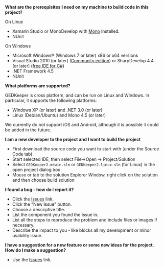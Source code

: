 **What are the prerequisites I need on my machine to build code in this project?**

On Linux
- Xamarin Studio or MonoDevelop with [Mono](http://www.mono-project.com/) installed.
- NUnit

On Windows

- Microsoft Windows® (Windows 7 or later) x86 or x64 versions 
- Visual Studio 2010 (or later) ([Community edition](https://www.visualstudio.com/en/vs/community/))
  or SharpDevelop 4.4 (or later) ([free IDE for C#](http://www.icsharpcode.net/OpenSource/SD/Download/))
- .NET Framework 4.5
- NUnit


**What platforms are supported?**

GEDKeeper is cross platform, and can be run on Linux and Windows. 
In particular, it supports the following platforms:

- Windows XP (or later) and .NET 3.0 (or later)
- Linux (Debian/Ubuntu) and Mono 4.5 (or later)

We currently do not support iOS and Android, although it is possible it could 
be added in the future. 


**I am a new developer to the project and I want to build the project**

- First download the source code you want to start with (under the Source Code tab)
- Start selected IDE, then select File->Open -> Project/Solution 
- Select `GEDKeeper2.mswin.sln` or `GEDKeeper2.linux.sln` (for Linux) in the open project dialog box
- Mouse or tab to the solution Explorer Window, right click on the solution and then choose build solution


**I found a bug - how do I report it?**

- Click the [Issues](https://github.com/serg-norseman/gedkeeper/issues) link.
- Click the "New Issue" button.
- Choose a descriptive title.
- List the component you found the issue in.
- List all the steps to reproduce the problem and include files or images if necessary.
- Describe the impact to you - like blocks all my development or minor usability issue.


**I have a suggestion for a new feature or some new ideas for the project. 
How do I make a suggestion?**

- Use the [Issues](https://github.com/serg-norseman/gedkeeper/issues) link.
